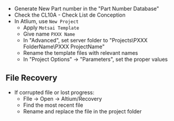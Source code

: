 - Generate New Part number in the "Part Number Database"
- Check the CL10A - Check List de Conception
- In Atlium, use `New Project`
	- Apply `Motsai Template`
	- Give name `PXXX Name`
	- In "Advanced", set server folder to "Projects\\PXXX FolderName\\PXXX ProjectName"
	- Rename the template files with relevant names
	- In "Project Options" -> "Parameters", set the proper values


## File Recovery
- If corrupted file or lost progress:
	- FIle -> Open -> Altium/Recovery
	- Find the most recent file
	- Rename and replace the file in the project folder